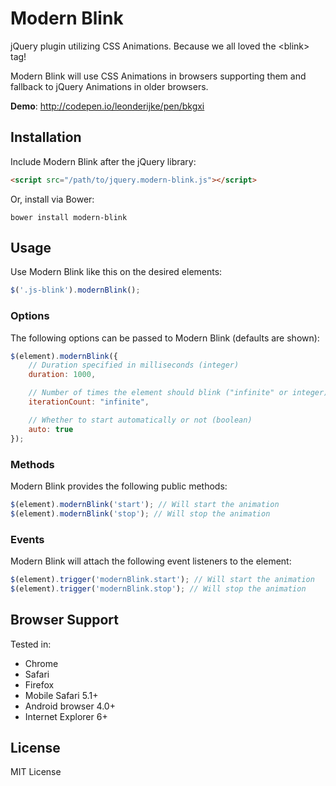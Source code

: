 # Modern Blink

jQuery plugin utilizing CSS Animations. Because we all loved the &lt;blink&gt; tag!

Modern Blink will use CSS Animations in browsers supporting them and fallback to jQuery Animations in older browsers.

**Demo**: http://codepen.io/leonderijke/pen/bkgxi

## Installation

Include Modern Blink after the jQuery library:

```html
<script src="/path/to/jquery.modern-blink.js"></script>
```

Or, install via Bower:

```
bower install modern-blink
```

## Usage

Use Modern Blink like this on the desired elements:

```js
$('.js-blink').modernBlink();
```

### Options

The following options can be passed to Modern Blink (defaults are shown):

```js
$(element).modernBlink({
	// Duration specified in milliseconds (integer)
	duration: 1000,

	// Number of times the element should blink ("infinite" or integer)
	iterationCount: "infinite",

	// Whether to start automatically or not (boolean)
	auto: true
});
```

### Methods

Modern Blink provides the following public methods:

```js
$(element).modernBlink('start'); // Will start the animation
$(element).modernBlink('stop'); // Will stop the animation
```

### Events

Modern Blink will attach the following event listeners to the element:

```js
$(element).trigger('modernBlink.start'); // Will start the animation
$(element).trigger('modernBlink.stop'); // Will stop the animation
```

## Browser Support

Tested in:
* Chrome
* Safari
* Firefox
* Mobile Safari 5.1+
* Android browser 4.0+
* Internet Explorer 6+

## License

MIT License
